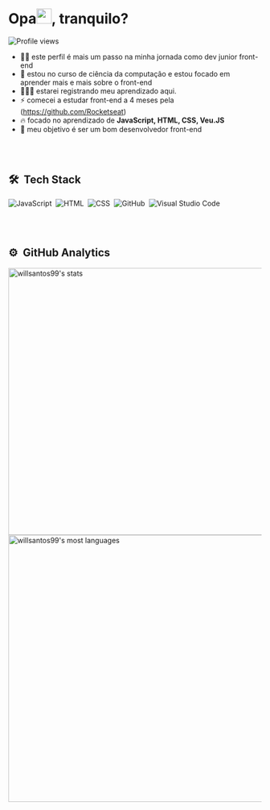 

<h1 align="left">Opa<img src="https://raw.githubusercontent.com/kaueMarques/kaueMarques/master/hi.gif" width="30px">, tranquilo?</h1>

<p align="left"> <img src="https://komarev.com/ghpvc/?username=willsantos99&color=brightgreen" alt="Profile views" /> </p>

- ✌🏽 este perfil é mais um passo na minha jornada como dev junior front-end 
- 👀 estou no curso de ciência da computação e estou focado em aprender mais e mais sobre o front-end
- 👨🏽‍💻 estarei registrando meu aprendizado aqui. 
- ⚡ comecei a estudar front-end a 4 meses pela (https://github.com/Rocketseat) 
- 🔥 focado no aprendizado de **JavaScript, HTML, CSS, Veu.JS**
- 💎 meu objetivo é ser um bom desenvolvedor front-end

<br><br>

## 🛠 &nbsp;Tech Stack

![JavaScript](https://img.shields.io/badge/-JavaScript-05122A?style=flat&logo=javascript)&nbsp;
![HTML](https://img.shields.io/badge/-HTML-05122A?style=flat&logo=HTML5)&nbsp;
![CSS](https://img.shields.io/badge/-CSS-05122A?style=flat&logo=CSS3&logoColor=1572B6)&nbsp;
![GitHub](https://img.shields.io/badge/-GitHub-05122A?style=flat&logo=github)&nbsp;
![Visual Studio Code](https://img.shields.io/badge/-Visual%20Studio%20Code-05122A?style=flat&logo=visual-studio-code&logoColor=007ACC)&nbsp;

<br><br>

## ⚙️ &nbsp;GitHub Analytics

<p align="left">
<img width="530em" src="https://github-readme-stats.vercel.app/api?username=willsantos99&show_icons=true&theme=tokyonight" alt="willsantos99's stats"/>
<img width="530em" src="https://github-readme-stats.vercel.app/api/top-langs/?username=willsantos99&layout=compact&theme=tokyonight" alt="willsantos99's most languages"/>
</p>








<!---
willsantos99/willsantos99 is a ✨ special ✨ repository because its `README.md` (this file) appears on your GitHub profile.
You can click the Preview link to take a look at your changes.
--->
